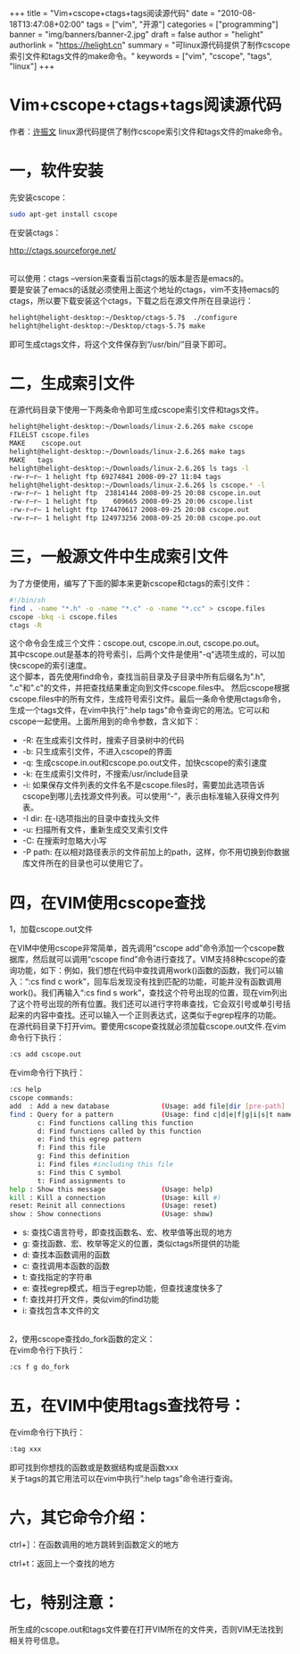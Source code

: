 +++
title = "Vim+cscope+ctags+tags阅读源代码"
date = "2010-08-18T13:47:08+02:00"
tags = ["vim", "开源"]
categories = ["programming"]
banner = "img/banners/banner-2.jpg"
draft = false
author = "helight"
authorlink = "https://helight.cn"
summary = "可linux源代码提供了制作cscope索引文件和tags文件的make命令。"
keywords = ["vim", "cscope", "tags", "linux"]
+++

# Vim+cscope+ctags+tags阅读源代码
作者：<a href="mailto:zhwenxu@gmail.com">许振文</a>
linux源代码提供了制作cscope索引文件和tags文件的make命令。<br>
# 一，软件安装
先安装cscope：
``` sh
sudo apt-get install cscope
```
在安装ctags：<br>

http://ctags.sourceforge.net/<br><br>

可以使用：ctags –version来查看当前ctags的版本是否是emacs的。<br>
要是安装了emacs的话就必须使用上面这个地址的ctags，vim不支持emacs的ctags，所以要下载安装这个ctags，下载之后在源文件所在目录运行：
``` sh
helight@helight-desktop:~/Desktop/ctags-5.7$  ./configure
helight@helight-desktop:~/Desktop/ctags-5.7$ make
```
即可生成ctags文件，将这个文件保存到“/usr/bin/”目录下即可。

# 二，生成索引文件

在源代码目录下使用一下两条命令即可生成cscope索引文件和tags文件。
``` sh
helight@helight-desktop:~/Downloads/linux-2.6.26$ make cscope
FILELST cscope.files
MAKE    cscope.out
helight@helight-desktop:~/Downloads/linux-2.6.26$ make tags
MAKE   tags
helight@helight-desktop:~/Downloads/linux-2.6.26$ ls tags -l
-rw-r–r– 1 helight ftp 69274841 2008-09-27 11:04 tags
helight@helight-desktop:~/Downloads/linux-2.6.26$ ls cscope.* -l
-rw-r–r– 1 helight ftp  23814144 2008-09-25 20:08 cscope.in.out
-rw-r–r– 1 helight ftp    609665 2008-09-25 20:06 cscope.list
-rw-r–r– 1 helight ftp 174470617 2008-09-25 20:08 cscope.out
-rw-r–r— 1 helight ftp 124973256 2008-09-25 20:08 cscope.po.out
```

# 三，一般源文件中生成索引文件
为了方便使用，编写了下面的脚本来更新cscope和ctags的索引文件：
``` sh
#!/bin/sh
find . -name "*.h" -o -name "*.c" -o -name "*.cc" > cscope.files
cscope -bkq -i cscope.files
ctags -R
```
这个命令会生成三个文件：cscope.out, cscope.in.out, cscope.po.out。<br>
其中cscope.out是基本的符号索引，后两个文件是使用"-q"选项生成的，可以加快cscope的索引速度。<br>
这个脚本，首先使用find命令，查找当前目录及子目录中所有后缀名为".h", ".c"和".c"的文件，并把查找结果重定向到文件cscope.files中。
然后cscope根据cscope.files中的所有文件，生成符号索引文件。最后一条命令使用ctags命令，生成一个tags文件，在vim中执行":help tags"命令查询它的用法。它可以和cscope一起使用。上面所用到的命令参数，含义如下：

* -R: 在生成索引文件时，搜索子目录树中的代码<br>
* -b: 只生成索引文件，不进入cscope的界面<br>
* -q: 生成cscope.in.out和cscope.po.out文件，加快cscope的索引速度<br>
* -k: 在生成索引文件时，不搜索/usr/include目录<br>
* -i: 如果保存文件列表的文件名不是cscope.files时，需要加此选项告诉cscope到哪儿去找源文件列表。可以使用“-”，表示由标准输入获得文件列表。<br>
* -I dir: 在-I选项指出的目录中查找头文件<br>
* -u: 扫描所有文件，重新生成交叉索引文件<br>
* -C: 在搜索时忽略大小写<br>
* -P path: 在以相对路径表示的文件前加上的path，这样，你不用切换到你数据库文件所在的目录也可以使用它了。<br>

# 四，在VIM使用cscope查找
1，加载cscope.out文件

在VIM中使用cscope非常简单，首先调用“cscope add”命令添加一个cscope数据库，然后就可以调用“cscope find”命令进行查找了。VIM支持8种cscope的查询功能，如下：例如，我们想在代码中查找调用work()函数的函数，我们可以输入：“:cs find c work”，回车后发现没有找到匹配的功能，可能并没有函数调用work()。我们再输入“:cs find s work”，查找这个符号出现的位置，现在vim列出了这个符号出现的所有位置。我们还可以进行字符串查找，它会双引号或单引号括起来的内容中查找。还可以输入一个正则表达式，这类似于egrep程序的功能。<br>
在源代码目录下打开vim。要使用cscope查找就必须加载cscope.out文件.在vim命令行下执行：<br>
``` sh
:cs add cscope.out
```
在vim命令行下执行：
``` sh
:cs help
cscope commands:
add  : Add a new database             (Usage: add file|dir [pre-path] [flags])
find : Query for a pattern            (Usage: find c|d|e|f|g|i|s|t name)
       c: Find functions calling this function
       d: Find functions called by this function
       e: Find this egrep pattern
       f: Find this file
       g: Find this definition
       i: Find files #including this file
       s: Find this C symbol
       t: Find assignments to
help : Show this message              (Usage: help)
kill : Kill a connection              (Usage: kill #)
reset: Reinit all connections         (Usage: reset)
show : Show connections               (Usage: show)
```
* s: 查找C语言符号，即查找函数名、宏、枚举值等出现的地方<br>
* g: 查找函数、宏、枚举等定义的位置，类似ctags所提供的功能<br>
* d: 查找本函数调用的函数<br>
* c: 查找调用本函数的函数<br>
* t: 查找指定的字符串<br>
* e: 查找egrep模式，相当于egrep功能，但查找速度快多了<br>
* f: 查找并打开文件，类似vim的find功能<br>
* i: 查找包含本文件的文<br><br>

2，使用cscope查找do_fork函数的定义：<br>
在vim命令行下执行：
``` sh
:cs f g do_fork
```

# 五，在VIM中使用tags查找符号：
在vim命令行下执行：
``` sh
:tag xxx
```
即可找到你想找的函数或是数据结构或是函数xxx<br>
关于tags的其它用法可以在vim中执行”:help tags”命令进行查询。

# 六，其它命令介绍：

ctrl+］：在函数调用的地方跳转到函数定义的地方

ctrl+t：返回上一个查找的地方

# 七，特别注意：
所生成的cscope.out和tags文件要在打开VIM所在的文件夹，否则VIM无法找到相关符号信息。<br>



